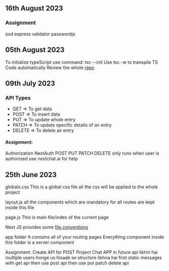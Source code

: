 ## 16th August 2023
### Assignment
zod
express validator
passwordjs

## 05th August 2023
To initialize typeScript use command: tsc --init
Use tsc -w to transpile TS Code automatically
Review the whole [repo](https://github.com/panaverse/learn-typescript)

## 09th July 2023
### API Types
- GET => To get data
- POST => To insert data
- PUT => To update whole entry
- PATCH => To update specific details of an entry
- DELETE => To delete an entry

#### Assignment:
Authorization NextAuth
POST PUT PATCH DELETE only runs when user is authorized
use nextchat.ai for help

## 25th June 2023
globals.css 
This is a global css file
all the css will be applied to the whole project

layout.js
all the components which are mandatory for all routes are kept inside this file

page.js
This is main file/index of the current page

Next JS provides some [file conventions](https://nextjs.org/docs/app/api-reference/file-conventions)

app folder
It contains all of your routing pages
Everything component inside this folder is a server component

Assignment:
Create API for POST
Project Chat APP in future api likhni hai
multiple users honge us hisaab se structure likhna hai
first static messages with get api
then use post api 
then use put patch delete api